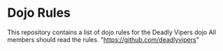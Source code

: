 Dojo Rules
==========

This repository contains a list of dojo rules for the Deadly Vipers dojo
All members should read the rules. 
"https://github.com/deadlyvipers"
